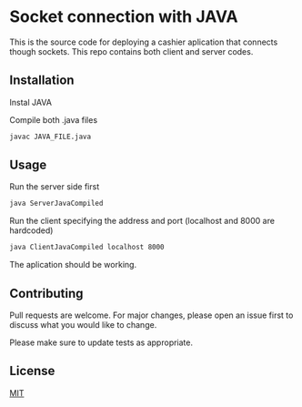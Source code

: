 # Socket connection with JAVA

This is the source code for deploying a cashier aplication that connects though sockets. This repo contains both client and server codes.

## Installation

Instal JAVA 

Compile both .java files
```cmd
javac JAVA_FILE.java
```

## Usage

Run the server side first
```cmd
java ServerJavaCompiled
```

Run the client specifying the address and port (localhost and 8000 are hardcoded)
```cmd
java ClientJavaCompiled localhost 8000
```

The aplication should be working.

## Contributing
Pull requests are welcome. For major changes, please open an issue first to discuss what you would like to change.

Please make sure to update tests as appropriate.

## License
[MIT](https://choosealicense.com/licenses/mit/)
